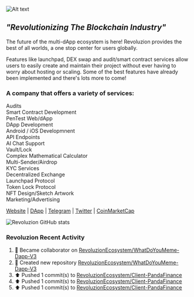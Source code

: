 <img
  src="http://revoluzion.io/SignatureLogo.png"
  alt="Alt text"
  title="Revoluzion"
  style="display: inline-block; margin: 0 auto; max-width: 200px">
## <i>"Revolutionizing The Blockchain Industry"</i><br>
The future of the multi-dApp ecosystem is here! Revoluzion provides the best of all worlds, a one stop center for users globally.<br>

Features like launchpad, DEX swap and audit/smart contract services allow users to easily create and maintain their project without ever having to worry about hosting or scaling. Some of the best features have already been implemented and there's lots more to come!<br>

### A company that offers a variety of services:

  Audits<br>
  Smart Contract Development<br>
  PenTest Web/dApp<br>
  DApp Development<br>
  Android / iOS Developmnent<br>
  API Endpoints<br>
  AI Chat Support<br>
  Vault/Lock<br>
  Complex Mathematical Calculator<br>
  Multi-Sender/Airdrop<br>
  KYC Services<br>
  Decentralized Exchange<br>
  Launchpad Protocol<br>
  Token Lock Protocol<br>
  NFT Design/Sketch Artwork<br>
  Marketing/Advertising<br>

[Website](https://revoluzion.io) | [DApp](https://revoluzion.app) | [Telegram](https://t.me/RevoluzionEcosystem) | [Twitter](https://twitter.com/RevoluzionEco) | [CoinMarketCap](https://coinmarketcap.com/community/profile/Revoluzion)

![Revoluzion GitHub stats](https://github-readme-stats-n1so6jbrl-revoluziontoken.vercel.app/api?username=RevoluzionEcosystem&theme=gotham&show_icons=true)<br>

### Revoluzion Recent Activity
<!--START_SECTION:activity-->
<!--RECENT_ACTIVITY:start-->
1. 🤝 Became collaborator on [RevoluzionEcosystem/WhatDoYouMeme-Dapp-V3](https://github.com/RevoluzionEcosystem/WhatDoYouMeme-Dapp-V3)<br>
2. 📔 Created new repository [RevoluzionEcosystem/WhatDoYouMeme-Dapp-V3](https://github.com/RevoluzionEcosystem/WhatDoYouMeme-Dapp-V3)<br>
3. ⬆️ Pushed 1 commit(s) to [RevoluzionEcosystem/Client-PandaFinance](https://github.com/RevoluzionEcosystem/Client-PandaFinance)<br>
4. ⬆️ Pushed 1 commit(s) to [RevoluzionEcosystem/Client-PandaFinance](https://github.com/RevoluzionEcosystem/Client-PandaFinance)<br>
5. ⬆️ Pushed 1 commit(s) to [RevoluzionEcosystem/Client-PandaFinance](https://github.com/RevoluzionEcosystem/Client-PandaFinance)<br>
<!--RECENT_ACTIVITY:end-->
